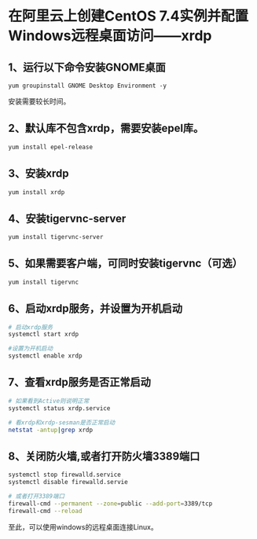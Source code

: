 # 在阿里云上创建CentOS 7.4实例并配置Windows远程桌面访问——xrdp

## 1、运行以下命令安装GNOME桌面

```
yum groupinstall GNOME Desktop Environment -y
```

安装需要较长时间。

## 2、默认库不包含xrdp，需要安装epel库。

```bash
yum install epel-release
```

## 3、安装xrdp

```bash
yum install xrdp
```

## 4、安装tigervnc-server

```bash
yum install tigervnc-server
```

## 5、如果需要客户端，可同时安装tigervnc（可选）

```bash
yum install tigervnc
```

## 6、启动xrdp服务，并设置为开机启动

```bash
# 启动xrdp服务
systemctl start xrdp

#设置为开机启动
systemctl enable xrdp
```

## 7、查看xrdp服务是否正常启动

```bash
# 如果看到Active则说明正常
systemctl status xrdp.service 

# 看xrdp和xrdp-sesman是否正常启动
netstat -antup|grep xrdp 
```

## 8、关闭防火墙,或者打开防火墙3389端口

```bash
systemctl stop firewalld.service
systemctl disable firewalld.servie

# 或者打开3389端口
firewall-cmd --permanent --zone=public --add-port=3389/tcp
firewall-cmd --reload
```

至此，可以使用windows的远程桌面连接Linux。